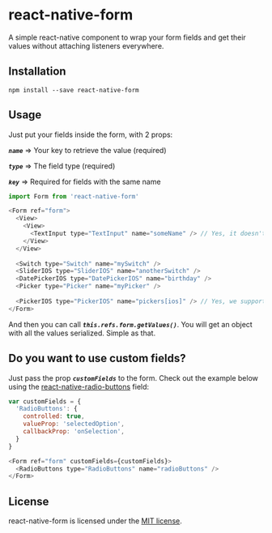 # react-native-form
A simple react-native component to wrap your form fields and get their values without attaching listeners everywhere.

## Installation
```
npm install --save react-native-form
```

## Usage
Just put your fields inside the form, with 2 props: 

***`name`*** => Your key to retrieve the value (required)

***`type`*** => The field type (required)

***`key`*** => Required for fields with the same name


```javascript
import Form from 'react-native-form'

<Form ref="form">
  <View>
    <View>
      <TextInput type="TextInput" name="someName" /> // Yes, it doesn't matter how deep they are :)
    </View>
  </View>
  
  <Switch type="Switch" name="mySwitch" />
  <SliderIOS type="SliderIOS" name="anotherSwitch" />
  <DatePickerIOS type="DatePickerIOS" name="birthday" />
  <Picker type="Picker" name="myPicker" />
  
  <PickerIOS type="PickerIOS" name="pickers[ios]" /> // Yes, we support form serialization, like the web
</Form>
```

And then you can call ***`this.refs.form.getValues()`***. 
You will get an object with all the values serialized. Simple as that.

## Do you want to use custom fields?

Just pass the prop ***`customFields`*** to the form. Check out the example below using the [react-native-radio-buttons](https://github.com/ArnaudRinquin/react-native-radio-buttons) field:

```javascript
var customFields = {
  'RadioButtons': {
    controlled: true,
    valueProp: 'selectedOption',
    callbackProp: 'onSelection',
  }
}

<Form ref="form" customFields={customFields}>
  <RadioButtons type="RadioButtons" name="radioButtons" />
</Form>
```

## License
react-native-form is licensed under the [MIT license](LICENSE).
